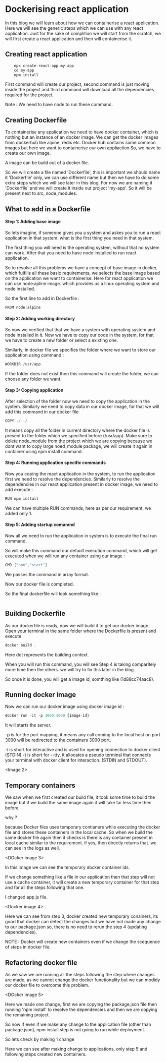 # Dockerising react application

In this blog we will learn about how we can containerise a react application. Here we will see the generic steps which we can use with any react application. Just for the
sake of complition we will start from the scratch, we will first create a react application and then will containerise it.


## Creating react application

```js
    npx create-react-app my-app
    cd my-app
    npm install
```

First command will create our project, second command is just moving inside the project and third command will download all the dependencies required for the
project.

Note : We need to have node to run these command.


## Creating Dockerfile

To containerise any application we need to have docker container, which is nothing but an instance of an docker image. We can get the docker images from dockerhub like
alpine, redis etc. Docker hub contains some common images but here we want to containerise our own appliaction So, we have to create our own image.

A image can be build out of a docker file.

So we will create a file named 'Dockerfile', this is important we should name it 'Dockerfile' only, we can use different name but then we have to do some extra steps
which we will see later in this blog. For now we are naming it 'Dockerfile' and we will create it inside out project 'my-app'. So it will be present next to
src, node_modules.


## What to add in a Dockerfile

#### Step 1: Adding base image

So lets imagine, if someone gives you a system and askes you to run a react application in that system. what is the first thing you need in that system.

The first thing you will need is the operating system, without that no system can work. After that you need to have node installed to run react application.

So to resolve all this problems we have a concept of base image in docker, which fulfills all these basic requirements, we selects the base image based on the
application we want to containerise. Here for react application we can use node:apline image. which provides us a linux operating system and node installed.

So the first line to add in Dockerfile :

```js
FROM node:alpine
```

#### Step 2: Adding working directory 

So now we verified that that we have a system with operating system and node installed in it. Now we have to copy our code in the system, for that we have to create
a new folder or select a exixting one.

Similarly, in docker file we specifies the folder where we want to store our application using command :

```js
WORKDIR /usr/app
```

If the folder does not exist then this command will create the folder, we can choose any folder we want.

#### Step 3: Copying application

After selection of the folder now we need to copy the application in the system.
Similarly we need to copy data in our docker image, for that we will add this command in our docker file 

```js
COPY ./ ./
```
It means copy all the folder in current directory where the docker file is present to the folder which we specified before (/usr/app). Make sure to delete node_module from the project which we are copying because we dont want to copy large noed_module package, we will create it again in container using
npm install command.

#### Step 4: Running application specific commands

Now you coping the react application in the system, to run the application first we need to resolve the dependencies.
Similarly to resolve the dependencies in our react application present in docker image, we need to add execute :

```js
RUN npm install
```

We can have multiple RUN commands, here as per our requirement, we added only 1.

#### Step 5: Adding startup comamnd

Now all we need to run the application in system is to execute the final run command.

So will make this command our default execution command, which will get executed when we will run any container using our image :

```js
CMD ["npm","start"]
```
We passes the command in array format.

Now our docker file is completed.

So the final dockerfile will look something like :


<Image>



## Building Dockerfile

As our dockerfile is ready, now we will build it to get our docker image. Open your terminal in the same folder where the Dockerfile is present and execute

```js
docker build .
```
Here dot represents the building context. 


When you will run this command, you will see Step 4 is taking comparitely more time then the others. we will try to fix this later in the blog.

So once it is done, you will get a image id, somthing like (1d88cc74aac8).


## Running docker image

Now we can run our docker image using docker image id :

```js
docker run -it -p 3000:3000 {image-id}
```

It will starts the server.

-p is for the port mapping, it means any call coming to the local host on port 3000 will be redirected to the containers 3000 port.

-i is short for interactive and is used for opening connection to docker client (STDIN) -t is short for --tty, it allocates a pseudo terminal that connects your terminal with docker client for interaction. (STDIN and STDOUT).


<Image 2>




## Temporary containers

We saw when we first created our build file, it took some time to build the image but if we build the same image again it will take far less time then before

why ?

because Docker files uses temporary contianers while executing the docker file and stores these containers in the local cache. So when we build the same docker file again then it checks is there is any container present in local cache similar to the requirement. if yes, then directly returns that. we can see in the
logs as well.

<DOcker image 3>


In this image we can see the temporary docker container ids.

If we change something like a file in our application then that step will not use a cache container, it will create a new temporary container for that step
and for all the steps following that one.

I changed app.js file.

<Docker image 4>


Here we can see from step 3, docker created new temporary conainers, its good that docker can detect the changes but we have not made any change to our package.json so, there is no need to rerun the step 4 (updating dependencies).

NOTE : Docker will create new containers even if we change the scequence of steps in docker file.

## Refactoring docker file

As we saw we are running all the steps following the step where changes are made, as we cannot change the docker functionality but we can modidy our docker file
to overcome this problem.


<DOcker image 5>



Here we made one change, first we are copying the package.json file then running 'npm install' to resolve the dependencies and then we are copying the
remaining project.

So now if even if we make any change to the application file (other than package.json), npm install step is not going to run while deployment.

So lets check by making 1 change


<Docker-6>
    

Here we can see after making change to applications, only step 5 and following steps created new containers.


